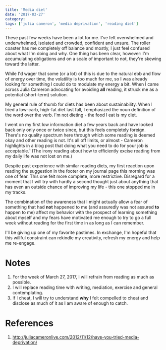 ```yaml
---
title: 'Media diet'
date: '2017-03-27'
category:
tags: ['julia cameron', 'media deprivation', 'reading diet']
---
```


These past few weeks have been a lot for me. I've felt overwhelmed and underwhelmed, isolated and crowded, confident and unsure. The roller coaster has me completely off balance and mostly, I just feel confused about what I'm doing and why. One thing has been clear, however: I'm accumulating obligations and on a scale of important to not, they're skewing toward the latter.

While I'd wager that some (or a lot) of this is due to the natural ebb and flow of energy over time, the volatility is too much for me, so I was already looking for something I could do to modulate my energy a bit. When I came across Julia Cameron advocating for avoiding **all** reading, it struck me as a potential (short-term) solution.

My general rule of thumb for diets has been about sustainability. When I tried a low-carb, high-fat diet last fall, I emphasized the noun definition of the word over the verb. I'm not dieting - the food I eat is my diet.

I went on my first low information diet a few years back and have looked back only only once or twice since, but this feels completely foreign. There's no quality spectrum here through which some reading is deemed okay and other reading is not. It's all off limits, or almost - Cameron highlights in a blog post that doing what you need to do for your job is acceptable.¹ (The irony reading about how to efficiently excise reading from my daily life was not lost on me.)

Despite past experience with similar reading diets, my first reaction upon reading the suggestion in the footer on my journal page this morning was one of fear. This one felt more complete, more restrictive. Disregard for a moment that I will try with hardly a second thought just about anything that has even an outside chance of improving my life - this one stopped me in my tracks.

The combination of the awareness that I might actually allow a fear of something that had **not** happened to me (and assuredly was not assured **to** happen to me) affect my behavior with the prospect of learning something about myself and my fears have motivated me enough to try to go a full week without reading for the first time in as long as I can remember.

I'll be giving up one of my favorite pastimes. In exchange, I'm hopeful that this willful constraint can rekindle my creativity, refresh my energy and help me re-engage. 

# Notes
1. For the week of March 27, 2017, I will refrain from reading as much as possible. 
2. I will replace reading time with writing, mediation, exercise and general contemplating. 
3. If I cheat, I will try to understand **why** I felt compelled to cheat and disclose as much of it as I am aware of enough to catch. 

# References
1. http://juliacameronlive.com/2012/11/12/have-you-tried-media-deprivation/